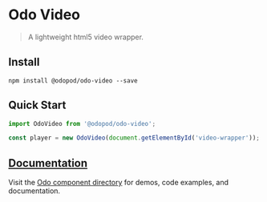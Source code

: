 # Odo Video

> A lightweight html5 video wrapper.

## Install

```shell
npm install @odopod/odo-video --save
```

## Quick Start

```js
import OdoVideo from '@odopod/odo-video';

const player = new OdoVideo(document.getElementById('video-wrapper'));
```

## [Documentation][permalink]

Visit the [Odo component directory][permalink] for demos, code examples, and documentation.

[permalink]: https://code.odopod.com/odo-video/
